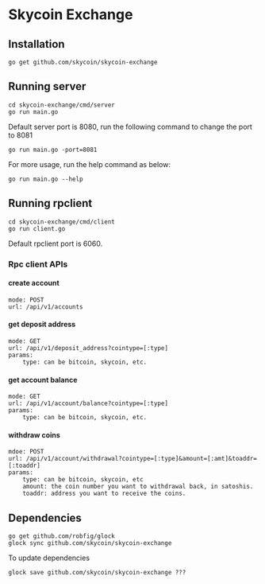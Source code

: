 # Skycoin Exchange

## Installation
```
go get github.com/skycoin/skycoin-exchange
```
## Running server
```
cd skycoin-exchange/cmd/server
go run main.go
```
Default server port is 8080, run the following command to change the port to 8081

```
go run main.go -port=8081
```
For more usage, run the help command as below:

```
go run main.go --help
```
## Running rpclient
```
cd skycoin-exchange/cmd/client
go run client.go
```
Default rpclient port is 6060.

### Rpc client APIs
#### create account
```
mode: POST
url: /api/v1/accounts
```

#### get deposit address
```
mode: GET
url: /api/v1/deposit_address?cointype=[:type]
params: 
	type: can be bitcoin, skycoin, etc.
```

#### get account balance
```
mode: GET
url: /api/v1/account/balance?cointype=[:type]
params: 
	type: can be bitcoin, skycoin, etc.
```

#### withdraw coins
```
mdoe: POST
url: /api/v1/account/withdrawal?cointype=[:type]&amount=[:amt]&toaddr=[:toaddr]
params:
	type: can be bitcoin, skycoin, etc
	amount: the coin number you want to withdrawal back, in satoshis.
	toaddr: address you want to receive the coins.
```
Dependencies
---

```
go get github.com/robfig/glock
glock sync github.com/skycoin/skycoin-exchange
```

To update dependencies
```
glock save github.com/skycoin/skycoin-exchange ???
```

